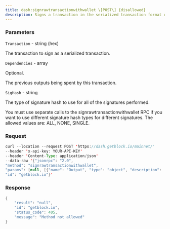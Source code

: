 ```yaml
---
title: dash:signrawtransactionwithwallet \[POST\] {disallowed}
description: Signs a transaction in the serialized transaction format using privatekeys stored in the wallet.
---
```


### Parameters


`Transaction` - string (hex)

The transaction to sign as a serialized transaction.

`Dependencies` - array

Optional.

The previous outputs being spent by this transaction.

`SigHash` - string

The type of signature hash to use for all of the signatures performed.

You must use separate calls to the signrawtransactionwithwallet RPC if
you want to use different signature hash types for different signatures.
The allowed values are: ALL, NONE, SINGLE.

### Request

``` java
curl --location --request POST 'https://dash.getblock.io/mainnet/' 
--header 'x-api-key: YOUR-API-KEY' 
--header 'Content-Type: application/json' 
--data-raw '{"jsonrpc": "2.0",
"method": "signrawtransactionwithwallet",
"params": [null, [{"name": "Output", "type": "object", "description": ["Optional.", "An output being spent."], "value": [{"name": "txid", "type": "string (hex)", "description": ["The TXID of the transaction the output appeared in. The TXID must be encoded in hex in RPC byte order."], "value": null}, {"name": "vout", "type": "number (int)", "description": ["The index number of the output (vout) as it appeared in its transaction, with the first output being 0."], "value": null}, {"name": "scriptPubKey", "type": "string (hex)", "description": ["The output's pubkey script encoded as hex."], "value": null}, {"name": "redeemScript", "type": "string (hex)", "description": ["Optional.", "If the pubkey script was a script hash, this must be the corresponding redeem script."], "value": null}, {"name": "amount", "type": "numeric", "description": ["The amount of Dash spent"], "value": null}]}], null],
"id": "getblock.io"}'
```

###  Response

``` java
{
    "result": "null",
    "id": "getblock.io",
    "status_code": 405,
    "message": "Method not allowed"
}
```

